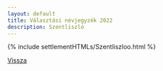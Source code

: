 ```yaml
---
layout: default
title: Választási névjegyzék 2022
description: Szentliszló
---
```


{% include settlementHTMLs/Szentliszloo.html %}

[Vissza](../)
